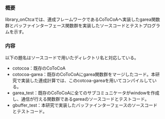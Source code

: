 ### 概要
library_onCtcaでは、連成フレームワークであるCoToCoAへ実装したgarea関数群とバッファインターフェース関数群を実装したソースコードとテストプログラムを示す。

### 内容
以下の題名はソースコードで用いたディレクトリ名と対応している。
- cotocoa：既存のCoToCoA
- cotocoa-garea：既存のCoToCoAにgarea関数群をマージしたコード。本研究で実装した連成計算では、このcotcoa-gareaを用いてコンパイルしている。
- garea_test：既存のCoToCoAに全てのサブコミュニケータがwindowを作成し、通信が行える関数群であるgareaのソースコードとテストコード。
- gbuffer_test：本研究で実装したバッファインターフェースのソースコードとテストコード。